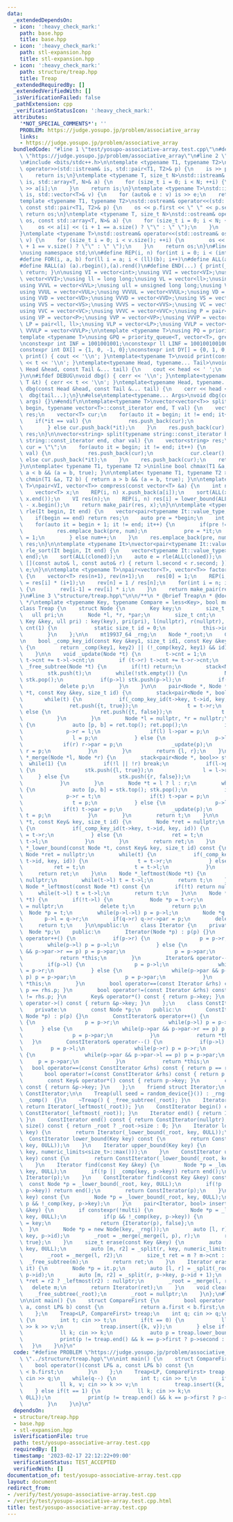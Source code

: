 ```yaml
---
data:
  _extendedDependsOn:
  - icon: ':heavy_check_mark:'
    path: base.hpp
    title: base.hpp
  - icon: ':heavy_check_mark:'
    path: stl-expansion.hpp
    title: stl-expansion.hpp
  - icon: ':heavy_check_mark:'
    path: structure/treap.hpp
    title: Treap
  _extendedRequiredBy: []
  _extendedVerifiedWith: []
  _isVerificationFailed: false
  _pathExtension: cpp
  _verificationStatusIcon: ':heavy_check_mark:'
  attributes:
    '*NOT_SPECIAL_COMMENTS*': ''
    PROBLEM: https://judge.yosupo.jp/problem/associative_array
    links:
    - https://judge.yosupo.jp/problem/associative_array
  bundledCode: "#line 1 \"test/yosupo-associative-array.test.cpp\"\n#define PROBLEM\
    \ \"https://judge.yosupo.jp/problem/associative_array\"\n#line 2 \"stl-expansion.hpp\"\
    \n#include <bits/stdc++.h>\n\ntemplate <typename T1, typename T2>\nstd::istream&\
    \ operator>>(std::istream& is, std::pair<T1, T2>& p) {\n    is >> p.first >> p.second;\n\
    \    return is;\n}\ntemplate <typename T, size_t N>\nstd::istream& operator>>(std::istream&\
    \ is, std::array<T, N>& a) {\n    for (size_t i = 0; i < N; ++i) {\n        is\
    \ >> a[i];\n    }\n    return is;\n}\ntemplate <typename T>\nstd::istream& operator>>(std::istream&\
    \ is, std::vector<T>& v) {\n    for (auto& e : v) is >> e;\n    return is;\n}\n\
    template <typename T1, typename T2>\nstd::ostream& operator<<(std::ostream& os,\
    \ const std::pair<T1, T2>& p) {\n    os << p.first << \" \" << p.second;\n   \
    \ return os;\n}\ntemplate <typename T, size_t N>\nstd::ostream& operator<<(std::ostream&\
    \ os, const std::array<T, N>& a) {\n    for (size_t i = 0; i < N; ++i) {\n   \
    \     os << a[i] << (i + 1 == a.size() ? \"\" : \" \");\n    }\n    return os;\n\
    }\ntemplate <typename T>\nstd::ostream& operator<<(std::ostream& os, const std::vector<T>&\
    \ v) {\n    for (size_t i = 0; i < v.size(); ++i) {\n        os << v[i] << (i\
    \ + 1 == v.size() ? \"\" : \" \");\n    }\n    return os;\n}\n#line 3 \"base.hpp\"\
    \nusing namespace std;\n\n#define REP(i, n) for(int i = 0; i < (int)(n); i++)\n\
    #define FOR(i, a, b) for(ll i = a; i < (ll)(b); i++)\n#define ALL(a) (a).begin(),(a).end()\n\
    #define RALL(a) (a).rbegin(),(a).rend()\n#define END(...) { print(__VA_ARGS__);\
    \ return; }\n\nusing VI = vector<int>;\nusing VVI = vector<VI>;\nusing VVVI =\
    \ vector<VVI>;\nusing ll = long long;\nusing VL = vector<ll>;\nusing VVL = vector<VL>;\n\
    using VVVL = vector<VVL>;\nusing ull = unsigned long long;\nusing VUL = vector<ull>;\n\
    using VVUL = vector<VUL>;\nusing VVVUL = vector<VVUL>;\nusing VD = vector<double>;\n\
    using VVD = vector<VD>;\nusing VVVD = vector<VVD>;\nusing VS = vector<string>;\n\
    using VVS = vector<VS>;\nusing VVVS = vector<VVS>;\nusing VC = vector<char>;\n\
    using VVC = vector<VC>;\nusing VVVC = vector<VVC>;\nusing P = pair<int, int>;\n\
    using VP = vector<P>;\nusing VVP = vector<VP>;\nusing VVVP = vector<VVP>;\nusing\
    \ LP = pair<ll, ll>;\nusing VLP = vector<LP>;\nusing VVLP = vector<VLP>;\nusing\
    \ VVVLP = vector<VVLP>;\n\ntemplate <typename T>\nusing PQ = priority_queue<T>;\n\
    template <typename T>\nusing GPQ = priority_queue<T, vector<T>, greater<T>>;\n\
    \nconstexpr int INF = 1001001001;\nconstexpr ll LINF = 1001001001001001001ll;\n\
    constexpr int DX[] = {1, 0, -1, 0};\nconstexpr int DY[] = {0, 1, 0, -1};\n\nvoid\
    \ print() { cout << '\\n'; }\ntemplate<typename T>\nvoid print(const T &t) { cout\
    \ << t << '\\n'; }\ntemplate<typename Head, typename... Tail>\nvoid print(const\
    \ Head &head, const Tail &... tail) {\n    cout << head << ' ';\n    print(tail...);\n\
    }\n\n#ifdef DEBUG\nvoid dbg() { cerr << '\\n'; }\ntemplate<typename T>\nvoid dbg(const\
    \ T &t) { cerr << t << '\\n'; }\ntemplate<typename Head, typename... Tail>\nvoid\
    \ dbg(const Head &head, const Tail &... tail) {\n    cerr << head << ' ';\n  \
    \  dbg(tail...);\n}\n#else\ntemplate<typename... Args>\nvoid dbg(const Args &...\
    \ args) {}\n#endif\n\ntemplate<typename T>\nvector<vector<T>> split(typename vector<T>::const_iterator\
    \ begin, typename vector<T>::const_iterator end, T val) {\n    vector<vector<T>>\
    \ res;\n    vector<T> cur;\n    for(auto it = begin; it != end; it++) {\n    \
    \    if(*it == val) {\n            res.push_back(cur);\n            cur.clear();\n\
    \        } else cur.push_back(*it);\n    }\n    res.push_back(cur);\n    return\
    \ res;\n}\n\nvector<string> split(typename string::const_iterator begin, typename\
    \ string::const_iterator end, char val) {\n    vector<string> res;\n    string\
    \ cur = \"\";\n    for(auto it = begin; it != end; it++) {\n        if(*it ==\
    \ val) {\n            res.push_back(cur);\n            cur.clear();\n        }\
    \ else cur.push_back(*it);\n    }\n    res.push_back(cur);\n    return res;\n\
    }\n\ntemplate< typename T1, typename T2 >\ninline bool chmax(T1 &a, T2 b) { return\
    \ a < b && (a = b, true); }\n\ntemplate< typename T1, typename T2 >\ninline bool\
    \ chmin(T1 &a, T2 b) { return a > b && (a = b, true); }\n\ntemplate <typename\
    \ T>\npair<VI, vector<T>> compress(const vector<T> &a) {\n    int n = a.size();\n\
    \    vector<T> x;\n    REP(i, n) x.push_back(a[i]);\n    sort(ALL(x)); x.erase(unique(ALL(x)),\
    \ x.end());\n    VI res(n);\n    REP(i, n) res[i] = lower_bound(ALL(x), a[i])\
    \ - x.begin();\n    return make_pair(res, x);\n}\n\ntemplate <typename It>\nauto\
    \ rle(It begin, It end) {\n    vector<pair<typename It::value_type, int>> res;\n\
    \    if(begin == end) return res;\n    auto pre = *begin;\n    int num = 1;\n\
    \    for(auto it = begin + 1; it != end; it++) {\n        if(pre != *it) {\n \
    \           res.emplace_back(pre, num);\n            pre = *it;\n            num\
    \ = 1;\n        } else num++;\n    }\n    res.emplace_back(pre, num);\n    return\
    \ res;\n}\n\ntemplate <typename It>\nvector<pair<typename It::value_type, int>>\
    \ rle_sort(It begin, It end) {\n    vector<typename It::value_type> cloned(begin,\
    \ end);\n    sort(ALL(cloned));\n    auto e = rle(ALL(cloned));\n    sort(ALL(e),\
    \ [](const auto& l, const auto& r) { return l.second < r.second; });\n    return\
    \ e;\n}\n\ntemplate <typename T>\npair<vector<T>, vector<T>> factorial(int n)\
    \ {\n    vector<T> res(n+1), rev(n+1);\n    res[0] = 1;\n    REP(i, n) res[i+1]\
    \ = res[i] * (i+1);\n    rev[n] = 1 / res[n];\n    for(int i = n; i > 0; i--)\
    \ {\n        rev[i-1] = rev[i] * i;\n    }\n    return make_pair(res, rev);\n\
    }\n#line 3 \"structure/treap.hpp\"\n\n/**\n * @brief Treap\n * @docs docs/treap.md\n\
    \ */\ntemplate <typename Key, typename Compare = less<Key>, bool multi = false>\n\
    class Treap {\n    struct Node {\n        Key key;\n        size_t id;\n     \
    \   ull pri;\n        Node *l, *r, *par;\n        size_t cnt;\n        Node(const\
    \ Key &key, ull pri) : key(key), pri(pri), l(nullptr), r(nullptr), par(nullptr),\
    \ cnt(1) {\n            static size_t id = 0;\n            this->id = id++;\n\
    \        }\n    };\n\n    mt19937_64 _rng;\n    Node *_root;\n    Compare _comp;\n\
    \n    bool _comp_key_id(const Key &key1, size_t id1, const Key &key2, size_t id2)\
    \ {\n        return _comp(key1, key2) || (!_comp(key2, key1) && id1 < id2);\n\
    \    }\n\n    void _update(Node *t) {\n        t->cnt = 1;\n        if (t->l)\
    \ t->cnt += t->l->cnt;\n        if (t->r) t->cnt += t->r->cnt;\n    }\n\n    void\
    \ _free_subtree(Node *t) {\n        if(!t) return;\n        stack<Node *> stk;\n\
    \        stk.push(t);\n        while(!stk.empty()) {\n            Node *p = stk.top();\
    \ stk.pop();\n            if(p->l) stk.push(p->l);\n            if(p->r) stk.push(p->r);\n\
    \            delete p;\n        }\n    }\n\n    pair<Node *, Node *> _split(Node\
    \ *t, const Key &key, size_t id) {\n        stack<pair<Node *, bool>> ret;\n \
    \       while(t) {\n            if(_comp_key_id(t->key, t->id, key, id)) {\n \
    \               ret.push({t, true});\n                t = t->r;\n            }\
    \ else {\n                ret.push({t, false});\n                t = t->l;\n \
    \           }\n        }\n        Node *l = nullptr, *r = nullptr;\n        while(!ret.empty())\
    \ {\n            auto [p, b] = ret.top(); ret.pop();\n            if(b) {\n  \
    \              p->r = l;\n                if(l) l->par = p;\n                _update(p);\n\
    \                l = p;\n            } else {\n                p->l = r;\n   \
    \             if(r) r->par = p;\n                _update(p);\n               \
    \ r = p;\n            }\n        }\n        return {l, r};\n    }\n\n    Node\
    \ *_merge(Node *l, Node *r) {\n        stack<pair<Node *, bool>> stk;\n      \
    \  while(1) {\n            if(!l || !r) break;\n            if(l->pri > r->pri)\
    \ {\n                stk.push({l, true});\n                l = l->r;\n       \
    \     } else {\n                stk.push({r, false});\n                r = r->l;\n\
    \            }\n        }\n        Node *t = l ? l : r;\n        while(!stk.empty())\
    \ {\n            auto [p, b] = stk.top(); stk.pop();\n            if(b) {\n  \
    \              p->r = t;\n                if(t) t->par = p;\n                _update(p);\n\
    \                t = p;\n            } else {\n                p->l = t;\n   \
    \             if(t) t->par = p;\n                _update(p);\n               \
    \ t = p;\n            }\n        }\n        return t;\n    }\n\n    Node *_lower_bound(Node\
    \ *t, const Key& key, size_t id) {\n        Node *ret = nullptr;\n        while(t)\
    \ {\n            if(_comp_key_id(t->key, t->id, key, id)) {\n                t\
    \ = t->r;\n            } else {\n                ret = t;\n                t =\
    \ t->l;\n            }\n        }\n        return ret;\n    }\n    const Node\
    \ *_lower_bound(const Node *t, const Key& key, size_t id) const {\n        const\
    \ Node *ret = nullptr;\n        while(t) {\n            if(_comp_key_id(t->key,\
    \ t->id, key, id)) {\n                t = t->r;\n            } else {\n      \
    \          ret = t;\n                t = t->l;\n            }\n        }\n   \
    \     return ret;\n    }\n\n    Node *_leftmost(Node *t) {\n        if(!t) return\
    \ nullptr;\n        while(t->l) t = t->l;\n        return t;\n    }\n    const\
    \ Node *_leftmost(const Node *t) const {\n        if(!t) return nullptr;\n   \
    \     while(t->l) t = t->l;\n        return t;\n    }\n\n    Node *_erase_leftmost(Node\
    \ *t) {\n        if(!t->l) {\n            Node *p = t->r;\n            if(p) p->par\
    \ = nullptr;\n            delete t;\n            return p;\n        }\n      \
    \  Node *p = t;\n        while(p->l->l) p = p->l;\n        Node *q = p->l;\n \
    \       p->l = q->r;\n        if(q->r) q->r->par = p;\n        delete q;\n   \
    \     return t;\n    }\n\npublic:\n    class Iterator {\n    private:\n      \
    \  Node *p;\n    public:\n        Iterator(Node *p) : p(p) {}\n        Iterator&\
    \ operator++() {\n            if(p->r) {\n                p = p->r;\n        \
    \        while(p->l) p = p->l;\n            } else {\n                while(p->par\
    \ && p->par->r == p) p = p->par;\n                p = p->par;\n            }\n\
    \            return *this;\n        }\n        Iterator& operator--() {\n    \
    \        if(p->l) {\n                p = p->l;\n                while(p->r) p\
    \ = p->r;\n            } else {\n                while(p->par && p->par->l ==\
    \ p) p = p->par;\n                p = p->par;\n            }\n            return\
    \ *this;\n        }\n        bool operator==(const Iterator &rhs) const { return\
    \ p == rhs.p; }\n        bool operator!=(const Iterator &rhs) const { return p\
    \ != rhs.p; }\n        Key& operator*() const { return p->key; }\n        Key*\
    \ operator->() const { return &p->key; }\n    };\n    class ConstIterator {\n\
    \    private:\n        const Node *p;\n    public:\n        ConstIterator(const\
    \ Node *p) : p(p) {}\n        ConstIterator& operator++() {\n            if(p->r)\
    \ {\n                p = p->r;\n                while(p->l) p = p->l;\n      \
    \      } else {\n                while(p->par && p->par->r == p) p = p->par;\n\
    \                p = p->par;\n            }\n            return *this;\n     \
    \   }\n        ConstIterator& operator--() {\n            if(p->l) {\n       \
    \         p = p->l;\n                while(p->r) p = p->r;\n            } else\
    \ {\n                while(p->par && p->par->l == p) p = p->par;\n           \
    \     p = p->par;\n            }\n            return *this;\n        }\n     \
    \   bool operator==(const ConstIterator &rhs) const { return p == rhs.p; }\n \
    \       bool operator!=(const ConstIterator &rhs) const { return p != rhs.p; }\n\
    \        const Key& operator*() const { return p->key; }\n        const Key* operator->()\
    \ const { return &p->key; }\n    };\n    friend struct Iterator;\n    friend struct\
    \ ConstIterator;\n\n    Treap(ull seed = random_device{}()) : _rng(seed), _root(nullptr),\
    \ _comp()  {}\n    ~Treap() { _free_subtree(_root); }\n    Iterator begin() {\
    \ return Iterator(_leftmost(_root)); }\n    ConstIterator begin() const { return\
    \ ConstIterator(_leftmost(_root)); }\n    Iterator end() { return Iterator(nullptr);\
    \ }\n    ConstIterator end() const { return ConstIterator(nullptr); }\n    size_t\
    \ size() const { return _root ? _root->size : 0; }\n    Iterator lower_bound(Key\
    \ key) {\n        return Iterator(_lower_bound(_root, key, 0ULL));\n    }\n  \
    \  ConstIterator lower_bound(Key key) const {\n        return ConstIterator(_lower_bound(_root,\
    \ key, 0ULL));\n    }\n    Iterator upper_bound(Key key) {\n        return Iterator(_lower_bound(_root,\
    \ key, numeric_limits<size_t>::max()));\n    }\n    ConstIterator upper_bound(Key\
    \ key) const {\n        return ConstIterator(_lower_bound(_root, key, numeric_limits<size_t>::max()));\n\
    \    }\n    Iterator find(const Key &key) {\n        Node *p = _lower_bound(_root,\
    \ key, 0ULL);\n        if(!p || _comp(key, p->key)) return end();\n        return\
    \ Iterator(p);\n    }\n    ConstIterator find(const Key &key) const {\n      \
    \  const Node *p = _lower_bound(_root, key, 0ULL);\n        if(!p || _comp(key,\
    \ p->key)) return end();\n        return ConstIterator(p);\n    }\n    bool contains(Key\
    \ key) const {\n        Node *p = _lower_bound(_root, key, 0ULL);\n        return\
    \ p && !_comp(key, p->key);\n    }\n    pair<Iterator, bool> insert(const Key\
    \ &key) {\n        if constexpr(!multi) {\n            Node *p = _lower_bound(_root,\
    \ key, 0ULL);\n            if(p && !_comp(key, p->key)) {\n                p->key\
    \ = key;\n                return {Iterator(p), false};\n            }\n      \
    \  }\n        Node *p = new Node(key, _rng());\n        auto [l, r] = _split(_root,\
    \ key, p->id);\n        _root = _merge(_merge(l, p), r);\n        return {Iterator(p),\
    \ true};\n    }\n    size_t erase(const Key &key) {\n        auto [l, r] = _split(_root,\
    \ key, 0ULL);\n        auto [m, r2] = _split(r, key, numeric_limits<size_t>::max());\n\
    \        _root = _merge(l, r2);\n        size_t ret = m ? m->cnt : 0;\n      \
    \  _free_subtree(m);\n        return ret;\n    }\n    Iterator erase(Iterator\
    \ it) {\n        Node *p = it.p;\n        auto [l, r] = _split(_root, p->key,\
    \ p->id);\n        auto [m, r2] = _split(r, p->key, p->id + 1);\n        Node\
    \ *ret = r2 ? _leftmost(r2) : nullptr;\n        _root = _merge(l, r2);\n     \
    \   delete m;\n        return Iterator(ret);\n    }\n    void clear() {\n    \
    \    _free_subtree(_root);\n        _root = nullptr;\n    }\n};\n#line 3 \"test/yosupo-associative-array.test.cpp\"\
    \n\nint main() {\n    struct CompareFirst {\n        bool operator()(const LP&\
    \ a, const LP& b) const {\n            return a.first < b.first;\n        }\n\
    \    };\n    Treap<LP, CompareFirst> treap;\n    int q; cin >> q;\n    while(q--)\
    \ {\n        int t; cin >> t;\n        if(t == 0) {\n            ll k, v; cin\
    \ >> k >> v;\n            treap.insert({k, v});\n        } else if(t == 1) {\n\
    \            ll k; cin >> k;\n            auto p = treap.lower_bound({k, 0LL});\n\
    \            print(p != treap.end() && k == p->first ? p->second : 0);\n     \
    \   }\n    }\n}\n"
  code: "#define PROBLEM \"https://judge.yosupo.jp/problem/associative_array\"\n#include\
    \ \"../structure/treap.hpp\"\n\nint main() {\n    struct CompareFirst {\n    \
    \    bool operator()(const LP& a, const LP& b) const {\n            return a.first\
    \ < b.first;\n        }\n    };\n    Treap<LP, CompareFirst> treap;\n    int q;\
    \ cin >> q;\n    while(q--) {\n        int t; cin >> t;\n        if(t == 0) {\n\
    \            ll k, v; cin >> k >> v;\n            treap.insert({k, v});\n    \
    \    } else if(t == 1) {\n            ll k; cin >> k;\n            auto p = treap.lower_bound({k,\
    \ 0LL});\n            print(p != treap.end() && k == p->first ? p->second : 0);\n\
    \        }\n    }\n}\n"
  dependsOn:
  - structure/treap.hpp
  - base.hpp
  - stl-expansion.hpp
  isVerificationFile: true
  path: test/yosupo-associative-array.test.cpp
  requiredBy: []
  timestamp: '2023-02-17 22:12:22+09:00'
  verificationStatus: TEST_ACCEPTED
  verifiedWith: []
documentation_of: test/yosupo-associative-array.test.cpp
layout: document
redirect_from:
- /verify/test/yosupo-associative-array.test.cpp
- /verify/test/yosupo-associative-array.test.cpp.html
title: test/yosupo-associative-array.test.cpp
---
```

